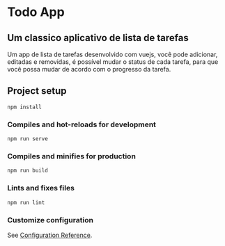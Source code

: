 # Todo App

## Um classico aplicativo de lista de tarefas

Um app de lista de tarefas desenvolvido com vuejs, você pode adicionar, editadas e removidas, é possível mudar o status de cada tarefa, para que você possa mudar de acordo com o progresso da tarefa.




## Project setup
```
npm install
```

### Compiles and hot-reloads for development
```
npm run serve
```

### Compiles and minifies for production
```
npm run build
```

### Lints and fixes files
```
npm run lint
```

### Customize configuration
See [Configuration Reference](https://cli.vuejs.org/config/).

